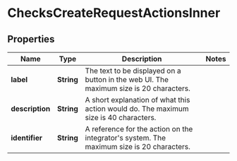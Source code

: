 

# ChecksCreateRequestActionsInner


## Properties

| Name | Type | Description | Notes |
|------------ | ------------- | ------------- | -------------|
|**label** | **String** | The text to be displayed on a button in the web UI. The maximum size is 20 characters. |  |
|**description** | **String** | A short explanation of what this action would do. The maximum size is 40 characters. |  |
|**identifier** | **String** | A reference for the action on the integrator&#39;s system. The maximum size is 20 characters. |  |



